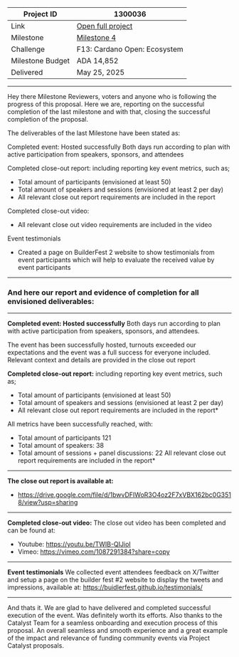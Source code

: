 |Project ID|1300036|
|-----------|-------------|
|Link|[Open full project](https://projectcatalyst.io/funds/10/f13-cardano-open-ecosystem/cardano-builder-fest-asia-by-mesh-socious-sidan-vietnam-cardano)|
|Milestone|[Milestone 4](https://milestones.projectcatalyst.io/projects/1300036/milestones/4)
|Challenge|F13: Cardano Open: Ecosystem|
|Milestone Budget|ADA 14,852|
|Delivered|May 25, 2025|

---

Hey there Milestone Reviewers, voters and anyone who is following the progress of this proposal.
Here we are, reporting on the successful completion of the last milestone and with that, closing the successful completion of the proposal.

The deliverables of the last Milestone have been stated as:

Completed event: Hosted successfully
Both days run according to plan with active participation from speakers, sponsors, and attendees

Completed close-out report:
including reporting key event metrics, such as;
- Total amount of participants (envisioned at least 50)
- Total amount of speakers and sessions (envisioned at least 2 per day)
- All relevant close out report requirements are included in the report

Completed close-out video:
- All relevant close out video requirements are included in the video

Event testimonials
- Created a page on BuilderFest 2 website to show testimonials from event participants which will help to evaluate the received value by event participants

---

### And here our report and evidence of completion for all envisioned deliverables:

---

**Completed event: Hosted successfully**
Both days run according to plan with active participation from speakers, sponsors, and attendees.

The event has been successfully hosted, turnouts exceeded our expectations and the event was a full success for everyone included. Relevant context and details are provided in the close out report

**Completed close-out report:**
including reporting key event metrics, such as;
- Total amount of participants (envisioned at least 50)
- Total amount of speakers and sessions (envisioned at least 2 per day)
- All relevant close out report requirements are included in the report*


All metrics have been successfully reached, with:
- Total amount of participants 121
- Total amount of speakers: 38
- Total amount of sessions + panel discussions: 22
All relevant close out report requirements are included in the report*

---

**The close out report is available at:**
- https://drive.google.com/file/d/1bwvDFIWoR3O4oz2F7xVBX162bc0G3518/view?usp=sharing

---

**Completed close-out video:**
The close out video has been completed and can be found at:
- Youtube: https://youtu.be/TWIB-QIJioI 
- Vimeo: https://vimeo.com/1087291384?share=copy 

---

**Event testimonials**
We collected event attendees feedback on X/Twitter and setup a page on the builder fest #2 website to display the tweets and impressions, available at:
https://buidlerfest.github.io/testimonials/ 

---

And thats it.
We are glad to have delivered and completed successful execution of the event. Was definitely worth its efforts. Also thanks to the Catalyst Team for a seamless onboarding and execution process of this proposal. An overall seamless and smooth experience and a great example of the impact and relevance of funding community events via Project Catalyst proposals.  
